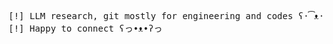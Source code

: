 <pre>
[!] LLM research, git mostly for engineering and codes ʕ·͡ᴥ·ʔ
[!] Happy to connect ʕっ•ᴥ•ʔっ
</pre>
